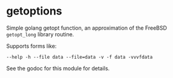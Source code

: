 # getoptions

Simple golang getopt function, an approximation of the FreeBSD
`getopt_long` library routine.

Supports forms like:

```
--help -h --file data --file=data -v -f data -vvvfdata
```

See the godoc for this module for details.
